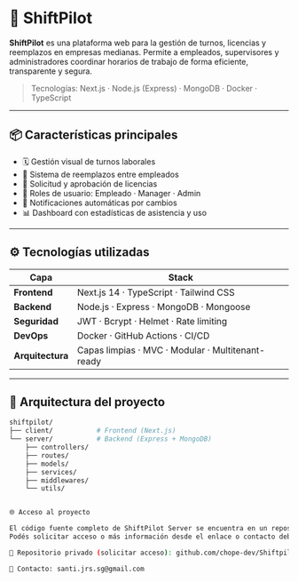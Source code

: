 # 🚀 ShiftPilot

**ShiftPilot** es una plataforma web para la gestión de turnos, licencias y reemplazos en empresas medianas. Permite a empleados, supervisores y administradores coordinar horarios de trabajo de forma eficiente, transparente y segura.

> Tecnologías: Next.js · Node.js (Express) · MongoDB · Docker · TypeScript

---

## 📦 Características principales

- 🗓️ Gestión visual de turnos laborales
- 🔁 Sistema de reemplazos entre empleados
- 📝 Solicitud y aprobación de licencias
- 👥 Roles de usuario: Empleado · Manager · Admin
- 🔔 Notificaciones automáticas por cambios
- 📊 Dashboard con estadísticas de asistencia y uso

---

## ⚙️ Tecnologías utilizadas

| Capa | Stack |
|------|-------|
| **Frontend** | Next.js 14 · TypeScript · Tailwind CSS |
| **Backend** | Node.js · Express · MongoDB · Mongoose |
| **Seguridad** | JWT · Bcrypt · Helmet · Rate limiting |
| **DevOps** | Docker · GitHub Actions · CI/CD |
| **Arquitectura** | Capas limpias · MVC · Modular · Multitenant-ready |

---

## 🧱 Arquitectura del proyecto

```bash
shiftpilot/
├── client/           # Frontend (Next.js)
└── server/           # Backend (Express + MongoDB)
    ├── controllers/
    ├── routes/
    ├── models/
    ├── services/
    ├── middlewares/
    └── utils/


🌐 Acceso al proyecto

El código fuente completo de ShiftPilot Server se encuentra en un repositorio privado.
Podés solicitar acceso o más información desde el enlace o contacto debajo 👇

🔗 Repositorio privado (solicitar acceso): github.com/chope-dev/Shiftpilot-server

📧 Contacto: santi.jrs.sg@gmail.com
